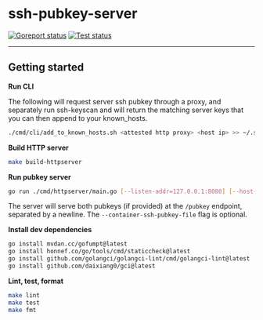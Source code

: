 # ssh-pubkey-server

[![Goreport status](https://goreportcard.com/badge/github.com/flashbots/ssh-pubkey-server)](https://goreportcard.com/report/github.com/flashbots/go-template)
[![Test status](https://github.com/flashbots/ssh-pubkey-server/workflows/Checks/badge.svg?branch=main)](https://github.com/flashbots/go-template/actions?query=workflow%3A%22Checks%22)

---

## Getting started

**Run CLI**

The following will request server ssh pubkey through a proxy, and separately run ssh-keyscan and will return the matching server keys that you can then append to your known_hosts.  

```bash
./cmd/cli/add_to_known_hosts.sh <attested http proxy> <host ip> >> ~/.ssh/known_hosts
```

**Build HTTP server**

```bash
make build-httpserver
```

**Run pubkey server**

```bash
go run ./cmd/httpserver/main.go [--listen-addr=127.0.0.1:8080] [--host-ssh-pubkey-file=/etc/ssh/ssh_host_ed25519_key.pub] [--container-ssh-pubkey-file=/path/to/container_key.pub]
```

The server will serve both pubkeys (if provided) at the `/pubkey` endpoint, separated by a newline. The `--container-ssh-pubkey-file` flag is optional.

**Install dev dependencies**

```bash
go install mvdan.cc/gofumpt@latest
go install honnef.co/go/tools/cmd/staticcheck@latest
go install github.com/golangci/golangci-lint/cmd/golangci-lint@latest
go install github.com/daixiang0/gci@latest
```

**Lint, test, format**

```bash
make lint
make test
make fmt
```
